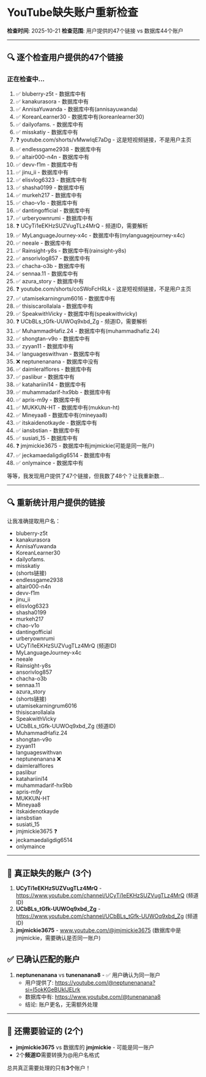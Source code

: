 # YouTube缺失账户重新检查

**检查时间**: 2025-10-21
**检查范围**: 用户提供的47个链接 vs 数据库44个账户

---

## 🔍 逐个检查用户提供的47个链接

### 正在检查中...
1. ✅ bluberry-z5t - 数据库中有
2. ✅ kanakurasora - 数据库中有
3. ✅ AnnisaYuwanda - 数据库中有(annisayuwanda)
4. ✅ KoreanLearner30 - 数据库中有(koreanlearner30)
5. ✅ dailyofams. - 数据库中有
6. ✅ misskatiy - 数据库中有
7. ❓ youtube.com/shorts/vMwwIqE7aDg - 这是短视频链接，不是用户主页
8. ✅ endlessgame2938 - 数据库中有
9. ✅ altair000-n4n - 数据库中有
10. ✅ devv-f1m - 数据库中有
11. ✅ jinu_ii - 数据库中有
12. ✅ elisvlog6323 - 数据库中有
13. ✅ shasha0199 - 数据库中有
14. ✅ murkeh217 - 数据库中有
15. ✅ chao-v1o - 数据库中有
16. ✅ dantingofficial - 数据库中有
17. ✅ urberyownrumi - 数据库中有
18. ❓ UCyTi1eEKHzSUZVugTLz4MrQ - 频道ID，需要解析
19. ✅ MyLanguageJourney-x4c - 数据库中有(mylanguagejourney-x4c)
20. ✅ neeale - 数据库中有
21. ✅ Rainsight-y8s - 数据库中有(rainsight-y8s)
22. ✅ ansorivlog857 - 数据库中有
23. ✅ chacha-o3b - 数据库中有
24. ✅ sennaa.11 - 数据库中有
25. ✅ azura_story - 数据库中有
26. ❓ youtube.com/shorts/coSWoFcHRLk - 这是短视频链接，不是用户主页
27. ✅ utamisekarningrum6016 - 数据库中有
28. ✅ thisiscarollalala - 数据库中有
29. ✅ SpeakwithVicky - 数据库中有(speakwithvicky)
30. ❓ UCbBLs_tGfk-UUWOq9xbd_Zg - 频道ID，需要解析
31. ✅ MuhammadHafiz.24 - 数据库中有(muhammadhafiz.24)
32. ✅ shongtan-v9o - 数据库中有
33. ✅ zyyan11 - 数据库中有
34. ✅ languageswithvan - 数据库中有
35. ❌ neptunenanana - 数据库中没有
36. ✅ daimleralflores - 数据库中有
37. ✅ paslibur - 数据库中有
38. ✅ katahariini14 - 数据库中有
39. ✅ muhammadarif-hx9bb - 数据库中有
40. ✅ apris-m9y - 数据库中有
41. ✅ MUKKUN-HT - 数据库中有(mukkun-ht)
42. ✅ Mineyaa8 - 数据库中有(mineyaa8)
43. ✅ itskaidenotkayde - 数据库中有
44. ✅ iansbstian - 数据库中有
45. ✅ susiati_15 - 数据库中有
46. ❓ jmjmickie3675 - 数据库中有jmjmickie(可能是同一账户)
47. ✅ jeckamaedaligdig6514 - 数据库中有
48. ✅ onlymaince - 数据库中有

等等，我发现用户提供了47个链接，但我数了48个？让我重新数...

---

## 🔍 重新统计用户提供的链接

让我准确提取用户名：
- bluberry-z5t
- kanakurasora
- AnnisaYuwanda
- KoreanLearner30
- dailyofams.
- misskatiy
- (shorts链接)
- endlessgame2938
- altair000-n4n
- devv-f1m
- jinu_ii
- elisvlog6323
- shasha0199
- murkeh217
- chao-v1o
- dantingofficial
- urberyownrumi
- UCyTi1eEKHzSUZVugTLz4MrQ (频道ID)
- MyLanguageJourney-x4c
- neeale
- Rainsight-y8s
- ansorivlog857
- chacha-o3b
- sennaa.11
- azura_story
- (shorts链接)
- utamisekarningrum6016
- thisiscarollalala
- SpeakwithVicky
- UCbBLs_tGfk-UUWOq9xbd_Zg (频道ID)
- MuhammadHafiz.24
- shongtan-v9o
- zyyan11
- languageswithvan
- neptunenanana ❌
- daimleralflores
- paslibur
- katahariini14
- muhammadarif-hx9bb
- apris-m9y
- MUKKUN-HT
- Mineyaa8
- itskaidenotkayde
- iansbstian
- susiati_15
- jmjmickie3675 ❓
- jeckamaedaligdig6514
- onlymaince

---

## 🎯 真正缺失的账户 (3个)

1. **UCyTi1eEKHzSUZVugTLz4MrQ** - https://www.youtube.com/channel/UCyTi1eEKHzSUZVugTLz4MrQ (频道ID)
2. **UCbBLs_tGfk-UUWOq9xbd_Zg** - https://www.youtube.com/channel/UCbBLs_tGfk-UUWOq9xbd_Zg (频道ID)
3. **jmjmickie3675** - www.youtube.com/@jmjmickie3675 (数据库中是jmjmickie，需要确认是否同一账户)

## ✅ 已确认匹配的账户

1. **neptunenanana** vs **tunenanana8** - ✅ 用户确认为同一账户
   - 用户提供了: https://youtube.com/@neptunenanana?si=I5okKGeBUklJELrk
   - 数据库中有: https://www.youtube.com/@tunenanana8
   - 结论: 账户更名，无需额外处理

---

## 🎯 还需要验证的 (2个)

- **jmjmickie3675** vs 数据库的 **jmjmickie** - 可能是同一账户
- 2个**频道ID**需要转换为@用户名格式

总共真正需要处理的只有**3个**账户！